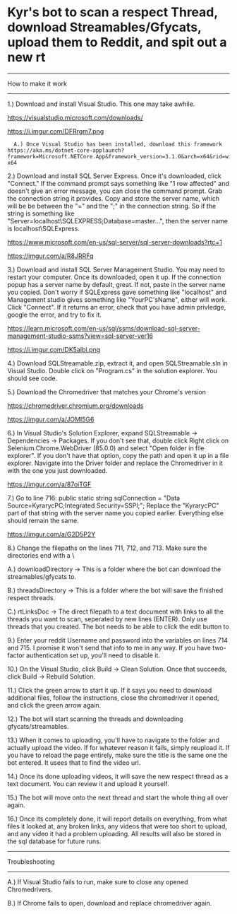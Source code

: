 # Kyr's bot to scan a respect Thread, download Streamables/Gfycats, upload them to Reddit, and spit out a new rt

***
How to make it work
***

1.) Download and install Visual Studio. This one may take awhile.
  
  https://visualstudio.microsoft.com/downloads/
  
  https://i.imgur.com/DFRrgm7.png
  
      A.) Once Visual Studio has been installed, download this framework https://aka.ms/dotnet-core-applaunch?framework=Microsoft.NETCore.App&framework_version=3.1.0&arch=x64&rid=win10-x64

2.) Download and install SQL Server Express. Once it's downloaded, click "Connect." If the command prompt says something like "1 row affected" and doesn't give an error message, you can close the command prompt. Grab the connection string it provides. Copy and store the server name, which will be be between the "=" and the ";" in the connection string. So if the string is something like "Server=localhost\SQLEXPRESS;Database=master...", then the server name is localhost\SQLExpress.

  https://www.microsoft.com/en-us/sql-server/sql-server-downloads?rtc=1
  
  https://imgur.com/a/R8JRRFq
  
3.) Download and install SQL Server Management Studio. You may need to restart your computer. Once its downloaded, open it up. If the connection popup has a server name by default, great. If not, paste in the server name you copied. Don't worry if SQLExpress gave something like "localhost" and Management studio gives something like "YourPC'sName", either will work. Click "Connect". If it returns an error, check that you have admin privledge, google the error, and try to fix it.

  https://learn.microsoft.com/en-us/sql/ssms/download-sql-server-management-studio-ssms?view=sql-server-ver16

  https://i.imgur.com/DK5aIbl.png

4.) Download SQLStreamable.zip, extract it, and open SQLStreamable.sln in Visual Studio.  Double click on "Program.cs" in the solution explorer. You should see code.

5.) Download the Chromedriver that matches your Chrome's version
  
  https://chromedriver.chromium.org/downloads

  https://imgur.com/a/JOMI5G6

6.) In Visual Studio's Solution Explorer, expand SQLStreamable -> Dependencies -> Packages. If you don't see that, double click Right click on Selenium.Chrome.WebDriver (85.0.0) and select "Open folder in file explorer". If you don't have that option, copy the path and open it up in a file explorer. Navigate into the Driver folder and replace the Chromedriver in it with the one you just downloaded.

  https://imgur.com/a/87oiTGF

7.) Go to line 716: public static string sqlConnection = "Data Source=KyrarycPC;Integrated Security=SSPI;";  Replace the "KyrarycPC" part of that string with the server name you copied earlier. Everything else should remain the same.

  https://imgur.com/a/G2D5P2Y

8.) Change the filepaths on the lines 711, 712, and 713. Make sure the directories end with a \
  
  A.) downloadDirectory -> This is a folder where the bot can download the streamables/gfycats to.
  
  B.) threadsDirectory -> This is a folder where the bot will save the finished respect threads.
  
  C.) rtLinksDoc -> The direct filepath to a text document with links to all the threads you want to scan, seperated by new lines (ENTER). Only use threads that you created. The bot needs to be able to click the edit button to 
  
9.) Enter your reddit Username and password into the variables on lines 714 and 715. I promise it won't send that info to me in any way. If you have two-factor authentication set up, you'll need to disable it.

10.) On the Visual Studio, click Build -> Clean Solution. Once that succeeds, click Build -> Rebuild Solution. 

11.) Click the green arrow to start it up. If it says you need to download additional files, follow the instructions, close the chromedriver it opened, and click the green arrow again.

12.) The bot will start scanning the threads and downloading gfycats/streamables.

13.) When it comes to uploading, you'll have to navigate to the folder and actually upload the video. If for whatever reason it fails, simply reupload it. If you have to reload the page entirely, make sure the title is the same one the bot entered. It usees that to find the video url.

14.) Once its done uploading videos, it will save the new respect thread as a text document. You can review it and upload it yourself.

15.) The bot will move onto the next thread and start the whole thing all over again.

16.) Once its completely done, it will report details on everything, from what files it looked at, any broken links, any videos that were too short to upload, and any video it had a problem uploading. All results will also be stored in the sql database for future runs.

***********

Troubleshooting

************

A.) If Visual Studio fails to run, make sure to close any opened Chromedrivers.

B.) If Chrome fails to open, download and replace chromedriver again.
